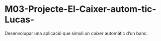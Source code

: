 # M03-Projecte-El-Caixer-autom-tic-Lucas-
Desenvolupar una aplicació que simuli un caixer automàtic d’un banc.
